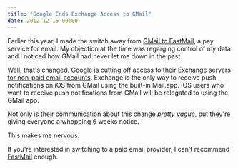 ```yaml
---
title: "Google Ends Exchange Access to GMail"
date: 2012-12-15 00:00
---
```


<p>Earlier this year, I made the switch away from <a href="http://ashfurrow.com/blog/2012/03/switching-from-gmail-to-fastmail">GMail to FastMail</a>, a pay service for email. My objection at the time was regarging control of my data and I noticed how GMail had never let me down in the past.</p>

<p>Well, that's changed. Google is <a href="http://googleblog.blogspot.ca/2012/12/winter-cleaning.html">cutting off access to their Exchange servers for non-paid email accounts</a>. Exchange is the only way to receive push notifications on iOS from GMail using the built-in Mail.app. iOS users who want to receive push notifications from GMail will be relegated to using the GMail app.</p>

<p>Not only is their communication about this change <em>pretty vague</em>, but they're giving everyone a whopping 6 weeks notice. </p>

<p>This makes me nervous. </p>

<p>If you're interested in switching to a paid email provider, I can't recommend <a href="https://www.fastmail.fm/?STKI=7977317">FastMail</a> enough. </p>

<!-- more -->

